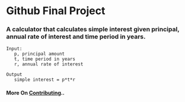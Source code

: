 # Github Final Project

### A calculator that calculates simple interest given principal, annual rate of interest and time period in years.

```
Input:
   p, principal amount
   t, time period in years
   r, annual rate of interest

Output
   simple interest = p*t*r
```
 
#### More On [Contributing](CONTRIBUTING.md)..
